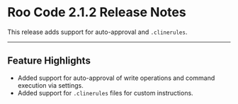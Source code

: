 # Roo Code 2.1.2 Release Notes

This release adds support for auto-approval and `.clinerules`.

---

## Feature Highlights

*   Added support for auto-approval of write operations and command execution via settings.
*   Added support for `.clinerules` files for custom instructions.